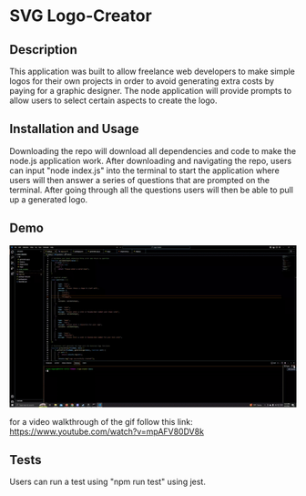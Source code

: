 # SVG Logo-Creator

## Description

This application was built to allow freelance web developers to make 
simple logos for their own projects in order to avoid generating extra
costs by paying for a graphic designer. The node application will 
provide prompts to allow users to select certain aspects to create
the logo.

## Installation and Usage

Downloading the repo will download all dependencies and code to make
the node.js application work. After downloading and navigating the 
repo, users can input "node index.js" into the terminal to start the
application where users will then answer a series of questions that 
are prompted on the terminal. After going through all the questions 
users will then be able to pull up a generated logo.

## Demo

![Logo gif](./example//LogoGenerator.gif)

for a video walkthrough of the gif follow this link: https://www.youtube.com/watch?v=mpAFV80DV8k

## Tests

Users can run a test using "npm run test" using jest.

